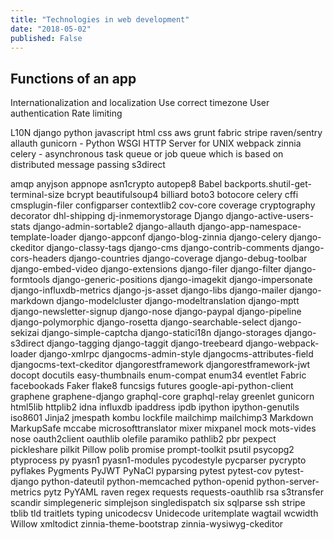 ```yaml
---
title: "Technologies in web development"
date: "2018-05-02"
published: False
---
```


## Functions of an app

Internationalization and localization
Use correct timezone
User authentication
Rate limiting

L10N
django
python
javascript
html
css
aws
grunt
fabric
stripe
raven/sentry
allauth
gunicorn - Python WSGI HTTP Server for UNIX
webpack
zinnia
celery - asynchronous task queue or job queue which is based on distributed message passing
s3direct



amqp
anyjson
appnope
asn1crypto
autopep8
Babel
backports.shutil-get-terminal-size
bcrypt
beautifulsoup4
billiard
boto3
botocore
celery
cffi
cmsplugin-filer
configparser
contextlib2
cov-core
coverage
cryptography
decorator
dhl-shipping
dj-inmemorystorage
Django
django-active-users-stats
django-admin-sortable2
django-allauth
django-app-namespace-template-loader
django-appconf
django-blog-zinnia
django-celery
django-ckeditor
django-classy-tags
django-cms
django-contrib-comments
django-cors-headers
django-countries
django-coverage
django-debug-toolbar
django-embed-video
django-extensions
django-filer
django-filter
django-formtools
django-generic-positions
django-imagekit
django-impersonate
django-influxdb-metrics
django-js-asset
django-libs
django-mailer
django-markdown
django-modelcluster
django-modeltranslation
django-mptt
django-newsletter-signup
django-nose
django-paypal
django-pipeline
django-polymorphic
django-rosetta
django-searchable-select
django-sekizai
django-simple-captcha
django-statici18n
django-storages
django-s3direct
django-tagging
django-taggit
django-treebeard
django-webpack-loader
django-xmlrpc
djangocms-admin-style
djangocms-attributes-field
djangocms-text-ckeditor
djangorestframework
djangorestframework-jwt
docopt
docutils
easy-thumbnails
enum-compat
enum34
eventlet
Fabric
facebookads
Faker
flake8
funcsigs
futures
google-api-python-client
graphene
graphene-django
graphql-core
graphql-relay
greenlet
gunicorn
html5lib
httplib2
idna
influxdb
ipaddress
ipdb
ipython
ipython-genutils
iso8601
Jinja2
jmespath
kombu
lockfile
mailchimp
mailchimp3
Markdown
MarkupSafe
mccabe
microsofttranslator
mixer
mixpanel
mock
mots-vides
nose
oauth2client
oauthlib
olefile
paramiko
pathlib2
pbr
pexpect
pickleshare
pilkit
Pillow
polib
promise
prompt-toolkit
psutil
psycopg2
ptyprocess
py
pyasn1
pyasn1-modules
pycodestyle
pycparser
pycrypto
pyflakes
Pygments
PyJWT
PyNaCl
pyparsing
pytest
pytest-cov
pytest-django
python-dateutil
python-memcached
python-openid
python-server-metrics
pytz
PyYAML
raven
regex
requests
requests-oauthlib
rsa
s3transfer
scandir
simplegeneric
simplejson
singledispatch
six
sqlparse
ssh
stripe
tblib
tld
traitlets
typing
unicodecsv
Unidecode
uritemplate
wagtail
wcwidth
Willow
xmltodict
zinnia-theme-bootstrap
zinnia-wysiwyg-ckeditor
